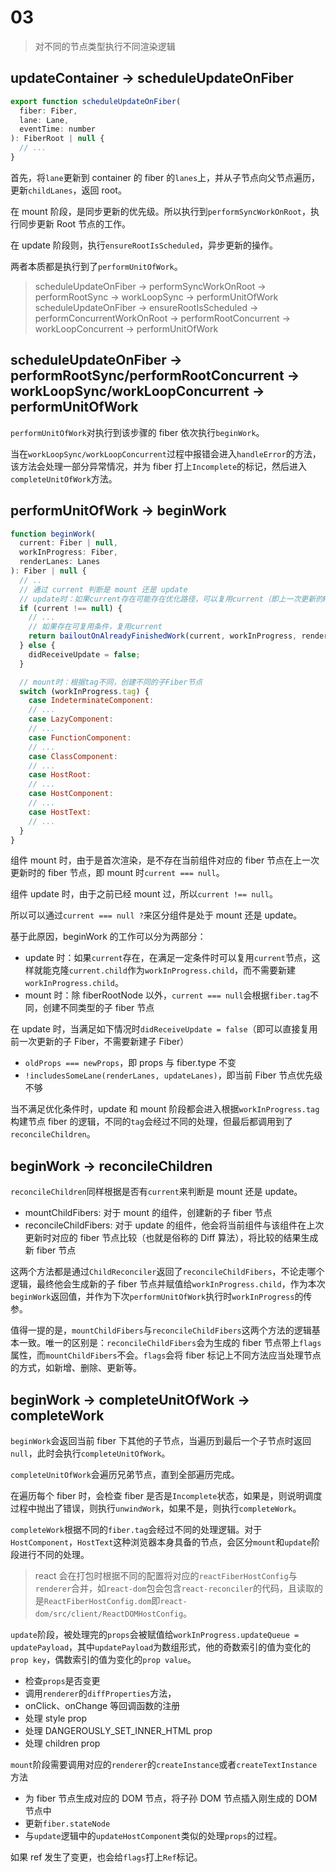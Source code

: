 # 03

> 对不同的节点类型执行不同渲染逻辑

## updateContainer -> scheduleUpdateOnFiber

```js
export function scheduleUpdateOnFiber(
  fiber: Fiber,
  lane: Lane,
  eventTime: number
): FiberRoot | null {
  // ...
}
```

首先，将`lane`更新到 container 的 fiber 的`lanes`上，并从子节点向父节点遍历，更新`childLanes`，返回 root。

在 mount 阶段，是同步更新的优先级。所以执行到`performSyncWorkOnRoot`，执行同步更新 Root 节点的工作。

在 update 阶段则，执行`ensureRootIsScheduled`，异步更新的操作。

两者本质都是执行到了`performUnitOfWork`。

> scheduleUpdateOnFiber -> performSyncWorkOnRoot -> performRootSync -> workLoopSync -> performUnitOfWork
> scheduleUpdateOnFiber -> ensureRootIsScheduled -> performConcurrentWorkOnRoot -> performRootConcurrent -> workLoopConcurrent -> performUnitOfWork

## scheduleUpdateOnFiber -> performRootSync/performRootConcurrent -> workLoopSync/workLoopConcurrent -> performUnitOfWork

`performUnitOfWork`对执行到该步骤的 fiber 依次执行`beginWork`。

当在`workLoopSync/workLoopConcurrent`过程中报错会进入`handleError`的方法，该方法会处理一部分异常情况，并为 fiber 打上`Incomplete`的标记，然后进入`completeUnitOfWork`方法。

## performUnitOfWork -> beginWork

```js
function beginWork(
  current: Fiber | null,
  workInProgress: Fiber,
  renderLanes: Lanes
): Fiber | null {
  // ..
  // 通过 current 判断是 mount 还是 update
  // update时：如果current存在可能存在优化路径，可以复用current（即上一次更新的Fiber节点）
  if (current !== null) {
    // ...
    // 如果存在可复用条件，复用current
    return bailoutOnAlreadyFinishedWork(current, workInProgress, renderLanes);
  } else {
    didReceiveUpdate = false;
  }

  // mount时：根据tag不同，创建不同的子Fiber节点
  switch (workInProgress.tag) {
    case IndeterminateComponent:
    // ...
    case LazyComponent:
    // ...
    case FunctionComponent:
    // ...
    case ClassComponent:
    // ...
    case HostRoot:
    // ...
    case HostComponent:
    // ...
    case HostText:
    // ...
  }
}
```

组件 mount 时，由于是首次渲染，是不存在当前组件对应的 fiber 节点在上一次更新时的 fiber 节点，即 mount 时`current === null`。

组件 update 时，由于之前已经 mount 过，所以`current !== null`。

所以可以通过`current === null ?`来区分组件是处于 mount 还是 update。

基于此原因，beginWork 的工作可以分为两部分：

- update 时：如果`current`存在，在满足一定条件时可以复用`current`节点，这样就能克隆`current.child`作为`workInProgress.child`，而不需要新建`workInProgress.child`。
- mount 时：除 fiberRootNode 以外，`current === null`会根据`fiber.tag`不同，创建不同类型的子 fiber 节点

在 update 时，当满足如下情况时`didReceiveUpdate = false`（即可以直接复用前一次更新的子 Fiber，不需要新建子 Fiber）

- `oldProps === newProps`，即 props 与 fiber.type 不变
- `!includesSomeLane(renderLanes, updateLanes)`，即当前 Fiber 节点优先级不够

当不满足优化条件时，update 和 mount 阶段都会进入根据`workInProgress.tag`构建节点 fiber 的逻辑，不同的`tag`会经过不同的处理，但最后都调用到了`reconcileChildren`。

## beginWork -> reconcileChildren

`reconcileChildren`同样根据是否有`current`来判断是 mount 还是 update。

- mountChildFibers: 对于 mount 的组件，创建新的子 fiber 节点
- reconcileChildFibers: 对于 update 的组件，他会将当前组件与该组件在上次更新时对应的 fiber 节点比较（也就是俗称的 Diff 算法），将比较的结果生成新 fiber 节点

这两个方法都是通过`ChildReconciler`返回了`reconcileChildFibers`，不论走哪个逻辑，最终他会生成新的子 fiber 节点并赋值给`workInProgress.child`，作为本次`beginWork`返回值，并作为下次`performUnitOfWork`执行时`workInProgress`的传参。

值得一提的是，`mountChildFibers`与`reconcileChildFibers`这两个方法的逻辑基本一致。唯一的区别是：`reconcileChildFibers`会为生成的 fiber 节点带上`flags`属性，而`mountChildFibers`不会。`flags`会将 fiber 标记上不同方法应当处理节点的方式，如新增、删除、更新等。

## beginWork -> completeUnitOfWork -> completeWork

`beginWork`会返回当前 fiber 下其他的子节点，当遍历到最后一个子节点时返回`null`，此时会执行`completeUnitOfWork`。

`completeUnitOfWork`会遍历兄弟节点，直到全部遍历完成。

在遍历每个 fiber 时，会检查 fiber 是否是`Incomplete`状态，如果是，则说明调度过程中抛出了错误，则执行`unwindWork`，如果不是，则执行`completeWork`。

`completeWork`根据不同的`fiber.tag`会经过不同的处理逻辑。对于`HostComponent`，`HostText`这种浏览器本身具备的节点，会区分`mount`和`update`阶段进行不同的处理。

> react 会在打包时根据不同的配置将对应的`reactFiberHostConfig`与`renderer`合并，如`react-dom`包会包含`react-reconciler`的代码，且读取的是`ReactFiberHostConfig.dom`即`react-dom/src/client/ReactDOMHostConfig`。

`update`阶段，被处理完的`props`会被赋值给`workInProgress.updateQueue = updatePayload`，其中`updatePayload`为数组形式，他的奇数索引的值为变化的`prop key`，偶数索引的值为变化的`prop value`。

- 检查`props`是否变更
- 调用`renderer`的`diffProperties`方法，
- onClick、onChange 等回调函数的注册
- 处理 style prop
- 处理 DANGEROUSLY_SET_INNER_HTML prop
- 处理 children prop

`mount`阶段需要调用对应的`renderer`的`createInstance`或者`createTextInstance`方法

- 为 fiber 节点生成对应的 DOM 节点，将子孙 DOM 节点插入刚生成的 DOM 节点中
- 更新`fiber.stateNode`
- 与`update`逻辑中的`updateHostComponent`类似的处理`props`的过程。

如果 ref 发生了变更，也会给`flags`打上`Ref`标记。
